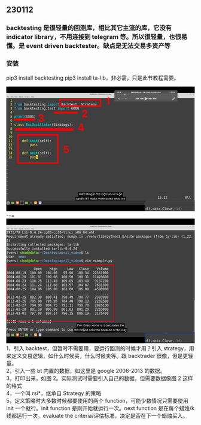 ## 230112

### backtesting 是很轻量的回测库，相比其它主流的库，它没有 indicator library，不用连接到 telegram 等。所以很轻量，也很易懂。是 event driven backtester。缺点是无法交易多资产等

### 安装

pip3 install backtesting
pip3 install ta-lib，非必需，只是此节教程需要。

<img src='./img/2023-01-12-07-38-20.png' height=333px></img>  
--=  
<img src='./img/2023-01-12-07-38-49.png' height=333px></img>  
1，引入 backtest，但暂时不需要用，要运行回测的时候才用？引入 strategy，用来定义交易逻辑，如什么时候买，什么时候卖等。跟 backtrader 很像，但是更轻量。  
2，引入一些 bt 内置的数据，如这里是 google 2006-2013 的数据。  
3，打印出来，如图 2。实际测试时需要引入自己的数据，但需要数据像图 2 这样的格式  
4，一个叫 rsi\*，继承自 Strategy 的策略  
5，定义策略时大多数时候都要使用的两个 function，可能少数情况只需要使用 init 一个就行。init function 是刚开始就运行一次。next function 是在每个蜡烛/k 线都运行一次。evaluate the criteria/评估标准，决定是否在下一个蜡烛买入。
